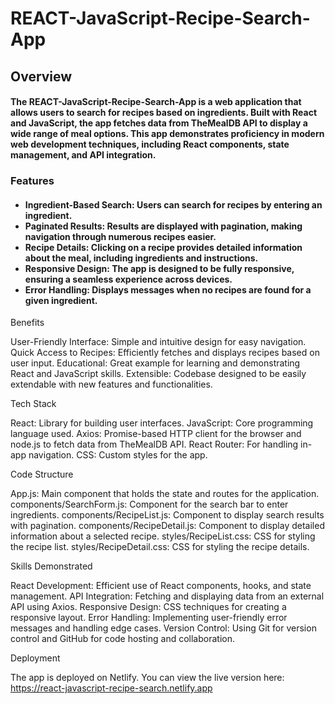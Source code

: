 <h1>REACT-JavaScript-Recipe-Search-App</h1>

<h2>Overview</h2>

<h4>The REACT-JavaScript-Recipe-Search-App is a web application that allows users to search for recipes based on ingredients. Built with React and JavaScript, the app fetches data from TheMealDB API to display a wide range of meal options. This app demonstrates proficiency in modern web development techniques, including React components, state management, and API integration.</h4>

<h3>Features</h3>
<h4>
<ul>
<li>Ingredient-Based Search: Users can search for recipes by entering an ingredient.</li>
<li>Paginated Results: Results are displayed with pagination, making navigation through numerous recipes easier.</li>
<li>Recipe Details: Clicking on a recipe provides detailed information about the meal, including ingredients and instructions.</li>
<li>Responsive Design: The app is designed to be fully responsive, ensuring a seamless experience across devices.</li>
<li>Error Handling: Displays messages when no recipes are found for a given ingredient.</li>
</ul>
</h4>

Benefits

User-Friendly Interface: Simple and intuitive design for easy navigation.
Quick Access to Recipes: Efficiently fetches and displays recipes based on user input.
Educational: Great example for learning and demonstrating React and JavaScript skills.
Extensible: Codebase designed to be easily extendable with new features and functionalities.

Tech Stack

React: Library for building user interfaces.
JavaScript: Core programming language used.
Axios: Promise-based HTTP client for the browser and node.js to fetch data from TheMealDB API.
React Router: For handling in-app navigation.
CSS: Custom styles for the app.

Code Structure

App.js: Main component that holds the state and routes for the application.
components/SearchForm.js: Component for the search bar to enter ingredients.
components/RecipeList.js: Component to display search results with pagination.
components/RecipeDetail.js: Component to display detailed information about a selected recipe.
styles/RecipeList.css: CSS for styling the recipe list.
styles/RecipeDetail.css: CSS for styling the recipe details.

Skills Demonstrated

React Development: Efficient use of React components, hooks, and state management.
API Integration: Fetching and displaying data from an external API using Axios.
Responsive Design: CSS techniques for creating a responsive layout.
Error Handling: Implementing user-friendly error messages and handling edge cases.
Version Control: Using Git for version control and GitHub for code hosting and collaboration.

Deployment

The app is deployed on Netlify. You can view the live version here: https://react-javascript-recipe-search.netlify.app

